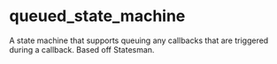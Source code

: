 # queued_state_machine
A state machine that supports queuing any callbacks that are triggered during a callback.
Based off Statesman.

